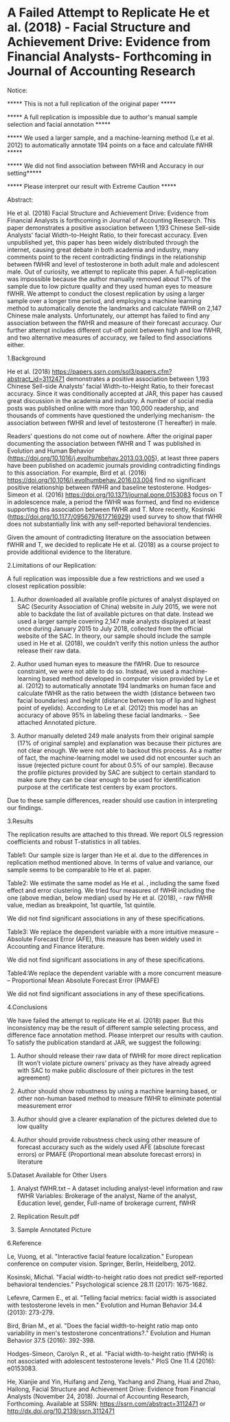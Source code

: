 # A Failed Attempt to Replicate He et al. (2018) - Facial Structure and Achievement Drive: Evidence from Financial Analysts- Forthcoming in Journal of Accounting Research

Notice:

***** This is not a full replication of the original paper *****

***** A full replication is impossible due to author's manual sample selection and facial annotation *****

***** We used a larger sample, and a machine-learning method (Le et al. 2012) to automatically annotate 194 points on a face and calculate fWHR *****

***** We did not find association between fWHR and Accuracy in our setting*****

***** Please interpret our result with Extreme Caution *****

Abstract:

He et al. (2018) Facial Structure and Achievement Drive: Evidence from Financial Analysts is forthcoming in Journal of Accounting Research. This paper demonstrates a positive association between 1,193 Chinese Sell-side Analysts' facial Width-to-Height Ratio, to their forecast accuracy. Even unpublished yet, this paper has been widely distributed through the internet, causing great debate in both academia and industry, many comments point to the recent contradicting findings in the relationship between fWHR and level of testosterone in both adult male and adolescent male. Out of curiosity, we attempt to replicate this paper. A full-replication was impossible because the author manually removed about 17% of the sample due to low picture quality and they used human eyes to measure fWHR. We attempt to conduct the closest replication by using a larger sample over a longer time period, and employing a machine learning method to automatically denote the landmarks and calculate fWHR on 2,147 Chinese male analysts. Unfortunately, our attempt has failed to find any association between the fWHR and measure of their forecast accuracy. Our further attempt includes different cut-off point between high and low fWHR, and two alternative measures of accuracy, we failed to find associations either.

1.Background

He et al. (2018) https://papers.ssrn.com/sol3/papers.cfm?abstract_id=3112471 demonstrates a positive association between 1,193 Chinese Sell-side Analysts' facial Width-to-Height Ratio, to their forecast accuracy. Since it was conditionally accepted at JAR, this paper has caused great discussion in the academia and industry. A number of social media posts was published online with more than 100,000 readership, and thousands of comments have questioned the underlying mechanism- the association between fWHR and level of testosterone (T hereafter) in male.

Readers’ questions do not come out of nowhere. After the original paper documenting the association between fWHR and T was published in Evolution and Human Behavior (https://doi.org/10.1016/j.evolhumbehav.2013.03.005), at least three papers have been published on academic journals providing contradicting findings to this association. For example, Bird et al. (2016) https://doi.org/10.1016/j.evolhumbehav.2016.03.004 find no significant positive relationship between fWHR and baseline testosterone. Hodges-Simeon et al. (2016) https://doi.org/10.1371/journal.pone.0153083 focus on T in adolescence male, a period the fWHR was formed, and find no evidence supporting this association between fWHR and T. More recently, Kosinski (https://doi.org/10.1177/0956797617716929) used survey to show that fWHR does not substantially link with any self-reported behavioral tendencies.

Given the amount of contradicting literature on the association between fWHR and T, we decided to replicate He et al. (2018) as a course project to provide additional evidence to the literature.

2.Limitations of our Replication:

A full replication was impossible due a few restrictions and we used a closest replication possible:

1.	Author downloaded all available profile pictures of analyst displayed on SAC (Security Association of China) website in July 2015, we were not able to backdate the list of available pictures on that date. Instead we used a larger sample covering 2,147 male analysts displayed at least once during January 2015 to July 2018, collected from the official website of the SAC. In theory, our sample should include the sample used in He et al. (2018), we couldn’t verify this notion unless the author release their raw data.

2.	Author used human eyes to measure the fWHR. Due to resource constraint, we were not able to do so. Instead, we used a machine-learning based method developed in computer vision provided by Le et al. (2012) to automatically annotate 194 landmarks on human face and calculate fWHR as the ratio between the width (distance between two facial boundaries) and height (distance between top of lip and highest point of eyelids). According to Le et al. (2012) this model has an accuracy of above 95% in labeling these facial landmarks. - See attached Annotated picture. 

3.	Author manually deleted 249 male analysts from their original sample (17% of original sample) and explanation was because their pictures are not clear enough. We were not able to backout this process. As a matter of fact, the machine-learning model we used did not encounter such an issue (rejected picture count for about 0.5% of our sample). Because the profile pictures provided by SAC are subject to certain standard to make sure they can be clear enough to be used for identification purpose at the certificate test centers by exam proctors.

Due to these sample differences, reader should use caution in interpreting our findings.

3.Results

The replication results are attached to this thread. We report OLS regression coefficients and robust T-statistics in all tables.

Table1: Our sample size is larger than He et al. due to the differences in replication method mentioned above. In terms of value and variance, our sample seems to be comparable to He et al. paper.

Table2: We estimate the same model as He et al. , including the same fixed effect and error clustering. We tried four measures of fWHR including the one (above median, below median) used by He et al. (2018), - raw fWHR value, median as breakpoint, 1st quartile, 1st quintile.

We did not find significant associations in any of these specifications.

Table3: We replace the dependent variable with a more intuitive measure – Absolute Forecast Error (AFE), this measure has been widely used in Accounting and Finance literature.

We did not find significant associations in any of these specifications.

Table4:We replace the dependent variable with a more concurrent measure – Proportional Mean Absolute Forecast Error (PMAFE)

We did not find significant associations in any of these specifications.

4.Conclusions

We have failed the attempt to replicate He et al. (2018) paper. But this inconsistency may be the result of different sample selecting process, and difference face annotation method. Please interpret our results with caution.
To satisfy the publication standard at JAR, we suggest the following:

1.	Author should release their raw data of fWHR for more direct replication (It won’t violate picture owners’ privacy as they have already agreed with SAC to make public disclosure of their pictures in the test agreement) 

2.	Author should show robustness by using a machine learning based, or other non-human based method to measure fWHR to eliminate potential measurement error

3.	Author should give a clearer explanation of the pictures deleted due to low quality

4.	Author should provide robustness check using other measure of forecast accuracy such as the widely used AFE (absolute forecast errors) or PMAFE (Proportional mean absolute forecast errors) in literature

5.Dataset Available for Other Users

1.	Analyst fWHR.txt – A dataset including analyst-level information and raw fWHR Variables: Brokerage of the analyst, Name of the analyst, Education level, gender, Full-name of brokerage current, fWHR

2.	Replication Result.pdf

3. Sample Annotated Picture

6.Reference

Le, Vuong, et al. "Interactive facial feature localization." European conference on computer vision. Springer, Berlin, Heidelberg, 2012.

Kosinski, Michal. "Facial width-to-height ratio does not predict self-reported behavioral tendencies." Psychological science 28.11 (2017): 1675-1682.

Lefevre, Carmen E., et al. "Telling facial metrics: facial width is associated with testosterone levels in men." Evolution and Human Behavior 34.4 (2013): 273-279.

Bird, Brian M., et al. "Does the facial width-to-height ratio map onto variability in men's testosterone concentrations?." Evolution and Human Behavior 37.5 (2016): 392-398.

Hodges-Simeon, Carolyn R., et al. "Facial width-to-height ratio (fWHR) is not associated with adolescent testosterone levels." PloS One 11.4 (2016): e0153083.

He, Xianjie and Yin, Huifang and Zeng, Yachang and Zhang, Huai and Zhao, Hailong, Facial Structure and Achievement Drive: Evidence from Financial Analysts (November 24, 2018). Journal of Accounting Research, Forthcoming. Available at SSRN: https://ssrn.com/abstract=3112471 or http://dx.doi.org/10.2139/ssrn.3112471
